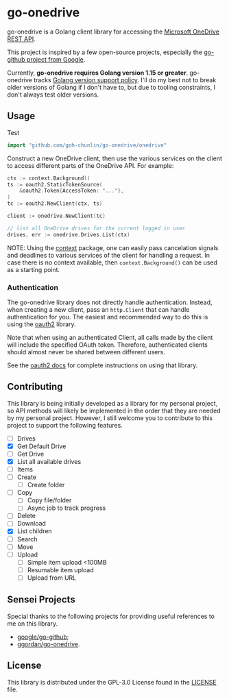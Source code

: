# go-onedrive
go-onedrive is a Golang client library for accessing the [Microsoft OneDrive REST API](https://docs.microsoft.com/en-us/onedrive/developer/rest-api/?view=odsp-graph-online).

This project is inspired by a few open-source projects, especially the [go-github project from Google](https://github.com/google/go-github).

Currently, **go-onedrive requires Golang version 1.15 or greater**.  go-onedrive tracks
[Golang version support policy](https://golang.org/doc/devel/release.html#policy). I'll do my best not to break
older versions of Golang if I don't have to, but due to tooling constraints, I don't always test older versions.

## Usage ##

Test
```go
import "github.com/goh-chunlin/go-onedrive/onedrive"
```

Construct a new OneDrive client, then use the various services on the client to access different parts of the OneDrive API. For example:

```go
ctx := context.Background()
ts := oauth2.StaticTokenSource(
	&oauth2.Token{AccessToken: "..."},
)
tc := oauth2.NewClient(ctx, ts)

client := onedrive.NewClient(tc)

// list all OneDrive drives for the current logged in user
drives, err := onedrive.Drives.List(ctx)
```

NOTE: Using the [context](https://godoc.org/context) package, one can easily
pass cancelation signals and deadlines to various services of the client for
handling a request. In case there is no context available, then `context.Background()`
can be used as a starting point.

### Authentication ###

The go-onedrive library does not directly handle authentication. Instead, when
creating a new client, pass an `http.Client` that can handle authentication for
you. The easiest and recommended way to do this is using the [oauth2](https://github.com/golang/oauth2)
library.

Note that when using an authenticated Client, all calls made by the client will
include the specified OAuth token. Therefore, authenticated clients should
almost never be shared between different users.

See the [oauth2 docs](https://godoc.org/golang.org/x/oauth2) for complete instructions on using that library.

## Contributing ##

This library is being initially developed as a library for my personal project, so API methods will likely be implemented 
in the order that they are needed by my personal project. However, I still welcome you to contribute to this project to 
support the following features.

- [ ] Drives
 - [x] Get Default Drive
 - [ ] Get Drive
 - [x] List all available drives
- [ ] Items
 - [ ] Create
 	- [ ] Create folder
 - [ ] Copy
 	- [ ] Copy file/folder
 	- [ ] Async job to track progress
 - [ ] Delete
 - [ ] Download
 - [x] List children
 - [ ] Search
 - [ ] Move
 - [ ] Upload
 	- [ ] Simple item upload <100MB
 	- [ ] Resumable item upload
 	- [ ] Upload from URL

## Sensei Projects ##

Special thanks to the following projects for providing useful references to me on this library.
- [google/go-github](https://github.com/google/go-github);
- [ggordan/go-onedrive](https://github.com/ggordan/go-onedrive).

## License ##

This library is distributed under the GPL-3.0 License found in the [LICENSE](./LICENSE) file.